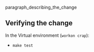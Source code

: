 paragraph_describing_the_change

## Verifying the change

In the Virtual environment (`workon crap`):

* `make test`
